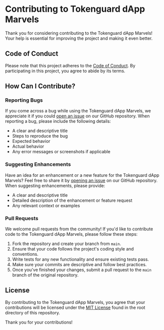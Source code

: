 # Contributing to Tokenguard dApp Marvels

Thank you for considering contributing to the Tokenguard dApp Marvels! Your help is essential for improving the project and making it even better.

## Code of Conduct

Please note that this project adheres to the [Code of Conduct](CODE_OF_CONDUCT.md). By participating in this project, you agree to abide by its terms.

## How Can I Contribute?

### Reporting Bugs

If you come across a bug while using the Tokenguard dApp Marvels, we appreciate it if you could [open an issue](https://github.com/tokenguardio/dapp-marvels/issues) on our GitHub repository. When reporting a bug, please include the following details:

- A clear and descriptive title
- Steps to reproduce the bug
- Expected behavior
- Actual behavior
- Any error messages or screenshots if applicable

### Suggesting Enhancements

Have an idea for an enhancement or a new feature for the Tokenguard dApp Marvels? Feel free to share it by [opening an issue](https://github.com/tokenguardio/dapp-marvels/issues) on our GitHub repository. When suggesting enhancements, please provide:

- A clear and descriptive title
- Detailed description of the enhancement or feature request
- Any relevant context or examples

### Pull Requests

We welcome pull requests from the community! If you'd like to contribute code to the Tokenguard dApp Marvels, please follow these steps:

1. Fork the repository and create your branch from `main`.
2. Ensure that your code follows the project's coding style and conventions.
3. Write tests for any new functionality and ensure existing tests pass.
4. Make sure your commits are descriptive and follow best practices.
5. Once you've finished your changes, submit a pull request to the `main` branch of the original repository.

## License

By contributing to the Tokenguard dApp Marvels, you agree that your contributions will be licensed under the [MIT License](LICENSE) found in the root directory of this repository.

Thank you for your contributions!
